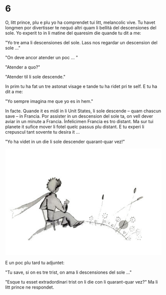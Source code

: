 # 6

O, litt prince, plu e plu yo ha comprendet tui litt, melancolic vive. Tu havet longmen por divertisser te nequó altri quam li bellitá del descensiones del sole. Yo experit to in li matine del quaresim die quande tu dit a me:

"Yo tre ama li descensiones del sole. Lass nos regardar un descension del sole ..."

"On deve ancor atender un poc ... "

"Atender a quo?"

"Atender til li sole descende."

In prim tu ha fat un tre astonat visage e tande tu ha ridet pri te self. E tu ha dit a me:

"Yo sempre imagina me que yo es in hem."

In facte. Quande it es midí in li Unit States, li sole descende – quam chascun save – in Francia. Por assister in un descension del sole ta, on vell dever aviar in un minute a Francia. Ínfelicimen Francia es tro distant. Ma sur tui planete it sufice mover li fotel quelc passus plu distant. E tu experi li crepuscul tant sovente tu desira it ...

"Yo ha videt in un die li sole descender quarant-quar vez!"

<p style="text-align:center;"><img src="img/6-1.png"></p>

E un poc plu tard tu adjuntet:

"Tu save, si on es tre trist, on ama li descensiones del sole ..."

"Esque tu esset extradordinari trist on li die con li quarant-quar vez?" Ma li litt prince ne respondet.

